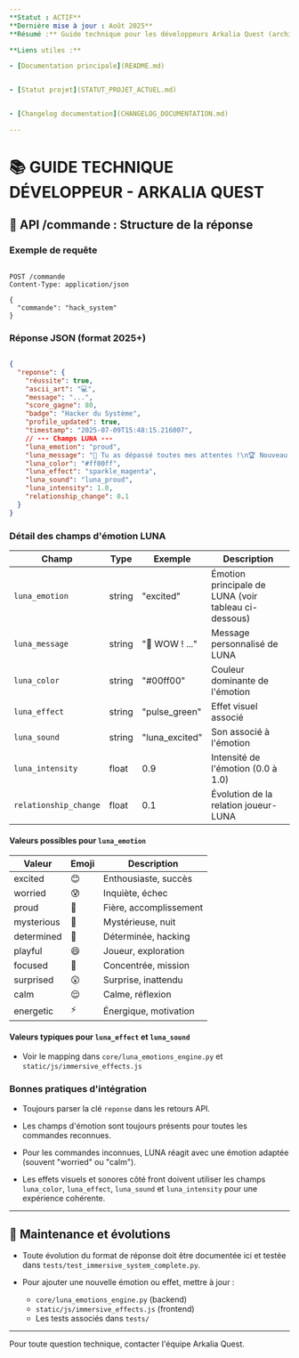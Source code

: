 ```yaml
---
**Statut : ACTIF**
**Dernière mise à jour : Août 2025**
**Résumé :** Guide technique pour les développeurs Arkalia Quest (architecture, bonnes pratiques, outils).

**Liens utiles :**

- [Documentation principale](README.md)


- [Statut projet](STATUT_PROJET_ACTUEL.md)


- [Changelog documentation](CHANGELOG_DOCUMENTATION.md)

---
```



# 📚 GUIDE TECHNIQUE DÉVELOPPEUR - ARKALIA QUEST



## 🔗 API /commande : Structure de la réponse



### Exemple de requête


```http

POST /commande
Content-Type: application/json

{
  "commande": "hack_system"
}

```



### Réponse JSON (format 2025+)


```json

{
  "reponse": {
    "réussite": true,
    "ascii_art": "💻",
    "message": "...",
    "score_gagne": 80,
    "badge": "Hacker du Système",
    "profile_updated": true,
    "timestamp": "2025-07-09T15:48:15.216007",
    // --- Champs LUNA ---
    "luna_emotion": "proud",
    "luna_message": "💖 Tu as dépassé toutes mes attentes !\n🏆 Nouveau badge : Hacker du Système !",
    "luna_color": "#ff00ff",
    "luna_effect": "sparkle_magenta",
    "luna_sound": "luna_proud",
    "luna_intensity": 1.0,
    "relationship_change": 0.1
  }
}

```



### Détail des champs d'émotion LUNA

| Champ              | Type    | Exemple         | Description |
|--------------------|---------|----------------|-------------|
| `luna_emotion`     | string  | "excited"      | Émotion principale de LUNA (voir tableau ci-dessous) |
| `luna_message`     | string  | "🌙 WOW ! ..." | Message personnalisé de LUNA |
| `luna_color`       | string  | "#00ff00"      | Couleur dominante de l'émotion |
| `luna_effect`      | string  | "pulse_green"  | Effet visuel associé |
| `luna_sound`       | string  | "luna_excited" | Son associé à l'émotion |
| `luna_intensity`   | float   | 0.9            | Intensité de l'émotion (0.0 à 1.0) |
| `relationship_change` | float | 0.1            | Évolution de la relation joueur-LUNA |


#### Valeurs possibles pour `luna_emotion`

| Valeur        | Emoji | Description |
|---------------|-------|-------------|
| excited       | 😊    | Enthousiaste, succès |
| worried       | 😰    | Inquiète, échec |
| proud         | 🥹    | Fière, accomplissement |
| mysterious    | 🔮    | Mystérieuse, nuit |
| determined    | 💪    | Déterminée, hacking |
| playful       | 😄    | Joueur, exploration |
| focused       | 🎯    | Concentrée, mission |
| surprised     | 😲    | Surprise, inattendu |
| calm          | 😌    | Calme, réflexion |
| energetic     | ⚡    | Énergique, motivation |


#### Valeurs typiques pour `luna_effect` et `luna_sound`


- Voir le mapping dans `core/luna_emotions_engine.py` et `static/js/immersive_effects.js`



### Bonnes pratiques d'intégration


- Toujours parser la clé `reponse` dans les retours API.


- Les champs d'émotion sont toujours présents pour toutes les commandes reconnues.


- Pour les commandes inconnues, LUNA réagit avec une émotion adaptée (souvent "worried" ou "calm").


- Les effets visuels et sonores côté front doivent utiliser les champs `luna_color`, `luna_effect`, `luna_sound` et `luna_intensity` pour une expérience cohérente.


---


## 🔧 Maintenance et évolutions


- Toute évolution du format de réponse doit être documentée ici et testée dans `tests/test_immersive_system_complete.py`.


- Pour ajouter une nouvelle émotion ou effet, mettre à jour :

  - `core/luna_emotions_engine.py` (backend)
  - `static/js/immersive_effects.js` (frontend)
  - Les tests associés dans `tests/`

---

Pour toute question technique, contacter l'équipe Arkalia Quest.
